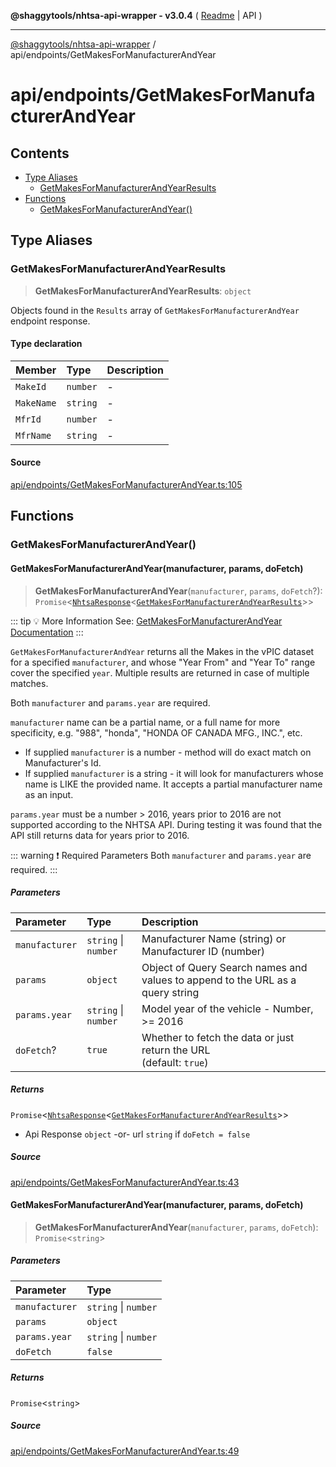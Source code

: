 **@shaggytools/nhtsa-api-wrapper - v3.0.4** ( [Readme](../../index.md) \| API )

***

[@shaggytools/nhtsa-api-wrapper](../../modules.md) / api/endpoints/GetMakesForManufacturerAndYear

# api/endpoints/GetMakesForManufacturerAndYear

## Contents

- [Type Aliases](GetMakesForManufacturerAndYear.md#type-aliases)
  - [GetMakesForManufacturerAndYearResults](GetMakesForManufacturerAndYear.md#getmakesformanufacturerandyearresults)
- [Functions](GetMakesForManufacturerAndYear.md#functions)
  - [GetMakesForManufacturerAndYear()](GetMakesForManufacturerAndYear.md#getmakesformanufacturerandyear)

## Type Aliases

### GetMakesForManufacturerAndYearResults

> **GetMakesForManufacturerAndYearResults**: `object`

Objects found in the `Results` array of `GetMakesForManufacturerAndYear` endpoint response.

#### Type declaration

| Member | Type | Description |
| :------ | :------ | :------ |
| `MakeId` | `number` | - |
| `MakeName` | `string` | - |
| `MfrId` | `number` | - |
| `MfrName` | `string` | - |

#### Source

[api/endpoints/GetMakesForManufacturerAndYear.ts:105](https://github.com/ShaggyTech/nhtsa-api-wrapper/blob/main/packages/lib/src/api/endpoints/GetMakesForManufacturerAndYear.ts#L105)

## Functions

### GetMakesForManufacturerAndYear()

#### GetMakesForManufacturerAndYear(manufacturer, params, doFetch)

> **GetMakesForManufacturerAndYear**(`manufacturer`, `params`, `doFetch`?): `Promise`\<[`NhtsaResponse`](../types.md#nhtsaresponset)\<[`GetMakesForManufacturerAndYearResults`](GetMakesForManufacturerAndYear.md#getmakesformanufacturerandyearresults)\>\>

::: tip :bulb: More Information
See: [GetMakesForManufacturerAndYear Documentation](/guide/vpic/endpoints/get-makes-for-manufacturer-and-year)
:::

`GetMakesForManufacturerAndYear` returns all the Makes in the vPIC dataset for a specified
`manufacturer`, and whose "Year From" and "Year To" range cover the specified `year`. Multiple
results are returned in case of multiple matches.

Both `manufacturer` and `params.year` are required.

`manufacturer` name can be a partial name, or a full name for more specificity, e.g. "988",
"honda", "HONDA OF CANADA MFG., INC.", etc.

- If supplied `manufacturer` is a number - method will do exact match on Manufacturer's Id.
- If supplied `manufacturer` is a string - it will look for manufacturers whose name is LIKE the
  provided name. It accepts a partial manufacturer name as an input.

`params.year` must be a number > 2016, years prior to 2016 are not supported according to the
NHTSA API. During testing it was found that the API still returns data for years prior to 2016.

::: warning :exclamation: Required Parameters
Both `manufacturer` and `params.year` are required.
 :::

##### Parameters

| Parameter | Type | Description |
| :------ | :------ | :------ |
| `manufacturer` | `string` \| `number` | Manufacturer Name (string) or Manufacturer ID (number) |
| `params` | `object` | Object of Query Search names and values to append to the URL as a query string |
| `params.year` | `string` \| `number` | Model year of the vehicle - Number, >= 2016 |
| `doFetch`? | `true` | Whether to fetch the data or just return the URL<br />(default: `true`) |

##### Returns

`Promise`\<[`NhtsaResponse`](../types.md#nhtsaresponset)\<[`GetMakesForManufacturerAndYearResults`](GetMakesForManufacturerAndYear.md#getmakesformanufacturerandyearresults)\>\>

- Api
Response `object` -or- url `string` if `doFetch = false`

##### Source

[api/endpoints/GetMakesForManufacturerAndYear.ts:43](https://github.com/ShaggyTech/nhtsa-api-wrapper/blob/main/packages/lib/src/api/endpoints/GetMakesForManufacturerAndYear.ts#L43)

#### GetMakesForManufacturerAndYear(manufacturer, params, doFetch)

> **GetMakesForManufacturerAndYear**(`manufacturer`, `params`, `doFetch`): `Promise`\<`string`\>

##### Parameters

| Parameter | Type |
| :------ | :------ |
| `manufacturer` | `string` \| `number` |
| `params` | `object` |
| `params.year` | `string` \| `number` |
| `doFetch` | `false` |

##### Returns

`Promise`\<`string`\>

##### Source

[api/endpoints/GetMakesForManufacturerAndYear.ts:49](https://github.com/ShaggyTech/nhtsa-api-wrapper/blob/main/packages/lib/src/api/endpoints/GetMakesForManufacturerAndYear.ts#L49)
